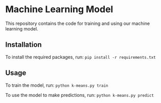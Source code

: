 # Machine Learning Model

This repository contains the code for training and using our machine learning model.

## Installation

To install the required packages, run: `pip install -r requirements.txt`

## Usage

To train the model, run: `python k-means.py train`


To use the model to make predictions, run: `python k-means.py predict`
